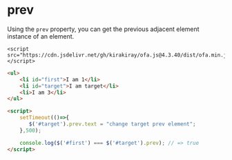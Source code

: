 # prev

Using the `prev` property, you can get the previous adjacent element instance of an element.

<html-viewer>

```
<script src="https://cdn.jsdelivr.net/gh/kirakiray/ofa.js@4.3.40/dist/ofa.min.js"></script>
```

```html
<ul>
    <li id="first">I am 1</li>
    <li id="target">I am target</li>
    <li>I am 3</li>
</ul>

<script>
    setTimeout(()=>{
       $('#target').prev.text = "change target prev element";
    },500);

    console.log($('#first') === $('#target').prev); // => true
</script>
```

</html-viewer>